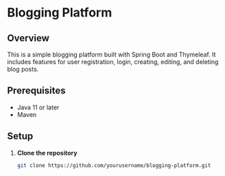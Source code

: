 # Blogging Platform

## Overview

This is a simple blogging platform built with Spring Boot and Thymeleaf. It includes features for user registration, login, creating, editing, and deleting blog posts.

## Prerequisites

- Java 11 or later
- Maven

## Setup

1. **Clone the repository**

   ```sh
   git clone https://github.com/yourusername/blogging-platform.git
